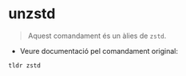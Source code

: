 # unzstd

> Aquest comandament és un àlies de `zstd`.

- Veure documentació pel comandament original:

`tldr zstd`

